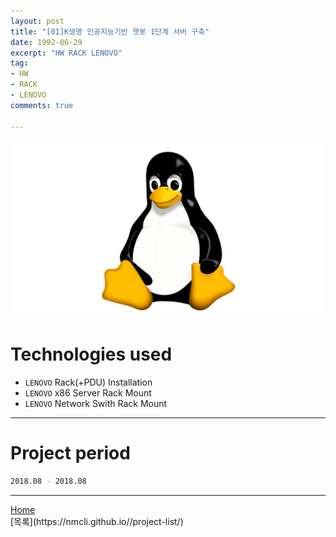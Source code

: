 ```yaml
---
layout: post
title: "[01]K생명 인공지능기반 챗봇 1단계 서버 구축"
date: 1992-06-29
excerpt: "HW RACK LENOVO"
tag:
- HW
- RACK
- LENOVO
comments: true

---
```


![Untitled](/assets/img/linux_logo.png)
# Technologies used
* `LENOVO` Rack(+PDU) Installation
* `LENOVO` x86 Server Rack Mount
* `LENOVO` Network Swith Rack Mount

---

# Project period
```bash
2018.08 - 2018.08
```
---

<div markdown="0"><a href="#" class="btn">Home</a></div>
[목록](https://nmcli.github.io//project-list/)
